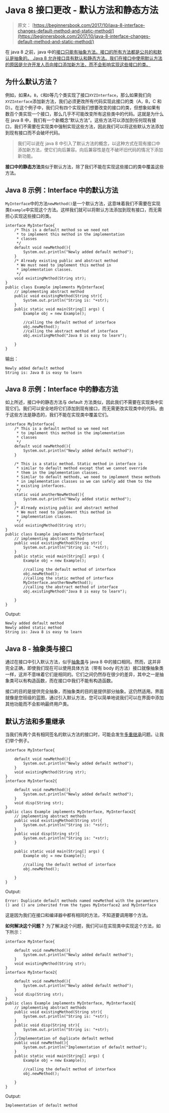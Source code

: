 # Java 8 接口更改 - 默认方法和静态方法

> 原文： [https://beginnersbook.com/2017/10/java-8-interface-changes-default-method-and-static-method/](https://beginnersbook.com/2017/10/java-8-interface-changes-default-method-and-static-method/)

在 java 8 之前，java 中的[接口只能有抽象方法。接口的所有方法都是公共的和默认是抽象的。 Java 8 允许接口具有默认和静态方法。我们在接口中使用默认方法的原因是允许开发人员向接口添加新方法，而不会影响实现这些接口的类。](https://beginnersbook.com/2013/05/java-interface/)

## 为什么默认方法？

例如，如果`A`，`B`，`C`和`D`等几个类实现了接口`XYZInterface`，那么如果我们向`XYZInterface`添加新方法，我们必须更改所有代码实现此接口的类（A，B，C 和 D）。在这个例子中，我们只有四个实现我们想要改变的接口的类，但想象如果有数百个类实现一个接口，那么几乎不可能改变所有这些类中的代码。这就是为什么在 java 8 中，我们有一个新概念“默认方法”。这些方法可以添加到任何现有接口，我们不需要在实现类中强制实现这些方法，因此我们可以将这些默认方法添加到现有接口而不会破坏代码。

> 我们可以说在 java 8 中引入了默认方法的概念，以这种方式在现有接口中添加新方法，使它们向后兼容。向后兼容性是在不破坏旧代码的情况下添加新功能。

**接口中的静态方法**类似于默认方法，除了我们不能在实现这些接口的类中覆盖这些方法。

## Java 8 示例：Interface 中的默认方法

`MyInterface`中的方法`newMethod()`是一个默认方法，这意味着我们不需要在实现类`Example`中实现这个方法。这样我们就可以将默认方法添加到现有接口，而无需担心实现这些接口的类。

```
interface MyInterface{  
    /* This is a default method so we need not
     * to implement this method in the implementation 
     * classes  
     */
    default void newMethod(){  
        System.out.println("Newly added default method");  
    }  
    /* Already existing public and abstract method
     * We must need to implement this method in 
     * implementation classes.
     */
    void existingMethod(String str);  
}  
public class Example implements MyInterface{ 
	// implementing abstract method
    public void existingMethod(String str){           
        System.out.println("String is: "+str);  
    }  
    public static void main(String[] args) {  
    	Example obj = new Example();

    	//calling the default method of interface
        obj.newMethod();     
        //calling the abstract method of interface
        obj.existingMethod("Java 8 is easy to learn"); 

    }  
}
```

输出：

```
Newly added default method
String is: Java 8 is easy to learn
```

## Java 8 示例：Interface 中的静态方法

如上所述，接口中的静态方法与 default 方法类似，因此我们不需要在实现类中实现它们。我们可以安全地将它们添加到现有接口，而无需更改实现类中的代码。由于这些方法是静态的，我们不能在实现类中覆盖它们。

```
interface MyInterface{  
    /* This is a default method so we need not
     * to implement this method in the implementation 
     * classes  
     */
    default void newMethod(){  
        System.out.println("Newly added default method");  
    }  

    /* This is a static method. Static method in interface is
     * similar to default method except that we cannot override 
     * them in the implementation classes.
     * Similar to default methods, we need to implement these methods
     * in implementation classes so we can safely add them to the 
     * existing interfaces.
     */
    static void anotherNewMethod(){
    	System.out.println("Newly added static method");
    }
    /* Already existing public and abstract method
     * We must need to implement this method in 
     * implementation classes.
     */
    void existingMethod(String str);  
}  
public class Example implements MyInterface{ 
	// implementing abstract method
    public void existingMethod(String str){           
        System.out.println("String is: "+str);  
    }  
    public static void main(String[] args) {  
    	Example obj = new Example();

    	//calling the default method of interface
        obj.newMethod();     
        //calling the static method of interface
        MyInterface.anotherNewMethod();
        //calling the abstract method of interface
        obj.existingMethod("Java 8 is easy to learn"); 

    }  
}
```

Output:

```
Newly added default method
Newly added static method
String is: Java 8 is easy to learn
```

## Java 8 - 抽象类与接口

通过在接口中引入默认方法，似乎[抽象类](https://beginnersbook.com/2013/05/java-abstract-class-method/)与 java 8 中的接口相同。然而，这并非完全正确，即使我们现在可以使用具体方法（带有 body 的方法）接口就像抽象类一样，这并不意味着它们是相同的。它们之间仍然存在很少的差异，其中之一是抽象类可以有构造函数，而在接口中我们不能有构造函数。

接口的目的是提供完全抽象，而抽象类的目的是提供部分抽象。这仍然适用。界面就像是您班级的蓝图，通过引入默认方法，您可以简单地说我们可以在界面中添加其他功能而不会影响最终用户类。

## 默认方法和多重继承

当我们有两个具有相同签名的默认方法的接口时，可能会发生[多重继承](https://beginnersbook.com/2013/05/java-multiple-inheritance/)问题。让我们举个例子。

```
interface MyInterface{  

    default void newMethod(){  
        System.out.println("Newly added default method");  
    }  
    void existingMethod(String str);  
}  
interface MyInterface2{  

    default void newMethod(){  
        System.out.println("Newly added default method");  
    }  
    void disp(String str);  
} 
public class Example implements MyInterface, MyInterface2{ 
	// implementing abstract methods
    public void existingMethod(String str){           
        System.out.println("String is: "+str);  
    }  
    public void disp(String str){
    	System.out.println("String is: "+str); 
    }

    public static void main(String[] args) {  
    	Example obj = new Example();

    	//calling the default method of interface
        obj.newMethod();     

    }  
}
```

Output:

```
Error: Duplicate default methods named newMethod with the parameters () and () are inherited from the types MyInterface2 and MyInterface
```

这是因为我们在接口和编译器中都有相同的方法，不知道要调用哪个方法。

**如何解决这个问题？**
为了解决这个问题，我们可以在实现类中实现这个方法，如下所示：

```
interface MyInterface{  

    default void newMethod(){  
        System.out.println("Newly added default method");  
    }  
    void existingMethod(String str);  
}  
interface MyInterface2{  

    default void newMethod(){  
        System.out.println("Newly added default method");  
    }  
    void disp(String str);  
} 
public class Example implements MyInterface, MyInterface2{ 
	// implementing abstract methods
    public void existingMethod(String str){           
        System.out.println("String is: "+str);  
    }  
    public void disp(String str){
    	System.out.println("String is: "+str); 
    }
    //Implementation of duplicate default method
    public void newMethod(){  
        System.out.println("Implementation of default method");  
    }  
    public static void main(String[] args) {  
    	Example obj = new Example();

    	//calling the default method of interface
        obj.newMethod();     

    }  
}
```

Output:

```
Implementation of default method
```